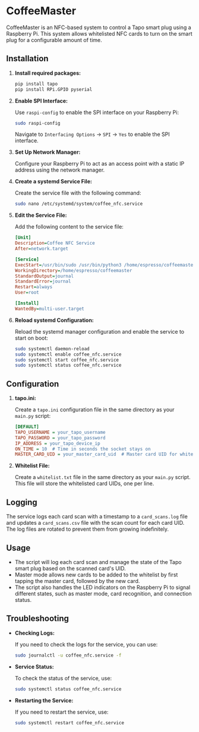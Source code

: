 # CoffeeMaster

CoffeeMaster is an NFC-based system to control a Tapo smart plug using a Raspberry Pi. This system allows whitelisted NFC cards to turn on the smart plug for a configurable amount of time.

## Installation

1. **Install required packages:**
    ```sh
    pip install tapo
    pip install RPi.GPIO pyserial
    ```

2. **Enable SPI Interface:**

   Use `raspi-config` to enable the SPI interface on your Raspberry Pi:
    ```sh
    sudo raspi-config
    ```
   Navigate to `Interfacing Options` -> `SPI` -> `Yes` to enable the SPI interface.

3. **Set Up Network Manager:**

   Configure your Raspberry Pi to act as an access point with a static IP address using the network manager.

4. **Create a systemd Service File:**

   Create the service file with the following command:
    ```sh
    sudo nano /etc/systemd/system/coffee_nfc.service
    ```

5. **Edit the Service File:**

   Add the following content to the service file:
    ```ini
    [Unit]
    Description=Coffee NFC Service
    After=network.target

    [Service]
    ExecStart=/usr/bin/sudo /usr/bin/python3 /home/espresso/coffeemaster/main.py
    WorkingDirectory=/home/espresso/coffeemaster
    StandardOutput=journal
    StandardError=journal
    Restart=always
    User=root

    [Install]
    WantedBy=multi-user.target
    ```

6. **Reload systemd Configuration:**

   Reload the systemd manager configuration and enable the service to start on boot:
    ```sh
    sudo systemctl daemon-reload
    sudo systemctl enable coffee_nfc.service
    sudo systemctl start coffee_nfc.service
    sudo systemctl status coffee_nfc.service
    ```

## Configuration

1. **tapo.ini:**

   Create a `tapo.ini` configuration file in the same directory as your `main.py` script:
    ```ini
    [DEFAULT]
    TAPO_USERNAME = your_tapo_username
    TAPO_PASSWORD = your_tapo_password
    IP_ADDRESS = your_tapo_device_ip
    ON_TIME = 10  # Time in seconds the socket stays on
    MASTER_CARD_UID = your_master_card_uid  # Master card UID for whitelisting
    ```

2. **Whitelist File:**

   Create a `whitelist.txt` file in the same directory as your `main.py` script. This file will store the whitelisted card UIDs, one per line.

## Logging

The service logs each card scan with a timestamp to a `card_scans.log` file and updates a `card_scans.csv` file with the scan count for each card UID. The log files are rotated to prevent them from growing indefinitely.

## Usage

- The script will log each card scan and manage the state of the Tapo smart plug based on the scanned card's UID.
- Master mode allows new cards to be added to the whitelist by first tapping the master card, followed by the new card.
- The script also handles the LED indicators on the Raspberry Pi to signal different states, such as master mode, card recognition, and connection status.

## Troubleshooting

- **Checking Logs:**

  If you need to check the logs for the service, you can use:
    ```sh
    sudo journalctl -u coffee_nfc.service -f
    ```

- **Service Status:**

  To check the status of the service, use:
    ```sh
    sudo systemctl status coffee_nfc.service
    ```

- **Restarting the Service:**

  If you need to restart the service, use:
    ```sh
    sudo systemctl restart coffee_nfc.service
    ```
